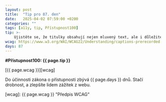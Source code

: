 ```yaml
---
layout: post
title:  "Tip pro 87. den"
date:   2025-04-02 07:59:00 +0200
categories: ""
tags: [a11y, tip, Přístupnost100]
tip: >- 
    Ujistěte se, že titulky obsahují nejen mluvený text, ale i důležité zvuky a zvukové efekty (např. hudba, potlesk).
wcag: https://www.w3.org/WAI/WCAG22/Understanding/captions-prerecorded
days: 87
---
```

**#Přístupnost100: {{ page.tip }}**

[{{ page.wcag }}][wcag]

Do účinnosti zákona o přístupnosti zbývá {{ page.days }} dnů. Stačí drobnost, a zlepšíte lidem zážitek z webu.

[wcag]: {{ page.wcag }} "Předpis WCAG"
